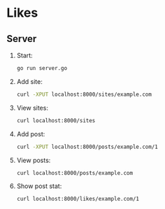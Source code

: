 # Likes



## Server

1. Start:
    ```bash
    go run server.go
    ```
1. Add site:
    ```bash
    curl -XPUT localhost:8000/sites/example.com
    ```
1. View sites:
    ```bash
    curl localhost:8000/sites
    ```
1. Add post:
    ```bash
    curl -XPUT localhost:8000/posts/example.com/1
    ```
1. View posts:
    ```bash
    curl localhost:8000/posts/example.com
    ```
1. Show post stat:
    ```bash
    curl localhost:8000/likes/example.com/1
    ```
